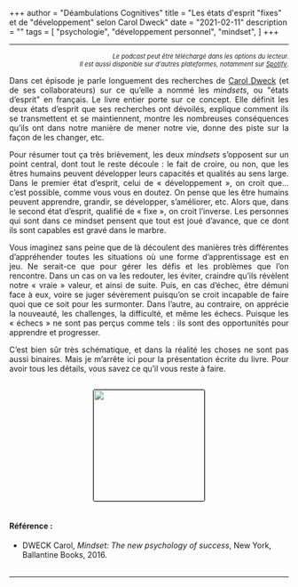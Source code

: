 +++
author = "Déambulations Cognitives"
title = "Les états d'esprit \"fixes\" et de \"développement\" selon Carol Dweck"
date = "2021-02-11"
description = ""
tags = [
    "psychologie",
    "développement personnel",
    "mindset",
]
+++

---

<div id="buzzsprout-player-9841042"></div><script src="https://www.buzzsprout.com/1677394/9841042-les-etats-d-esprit-fixes-et-de-developpement-selon-carol-dweck.js?container_id=buzzsprout-player-9841042&player=small" type="text/javascript" charset="utf-8"></script>
<div style="font-size: 80%; text-align: right; margin: none;";><i>Le podcast peut être téléchargé dans les options du lecteur.<br />
Il est aussi disponible sur d'autres plateformes, notamment sur <a href="https://open.spotify.com/show/76kE1Q0ithsHL3ELwroMYn?si=TqlnOhNqRYSbQvSEiJ4uhg">Spotify</a></i>.</div>

<p style='text-align: justify;'>Dans cet épisode je parle longuement des recherches de <a href="https://fr.wikipedia.org/wiki/Carol_Dweck" target="_blank">Carol Dweck</a> (et de ses collaborateurs) sur ce qu’elle a nommé les <i>mindsets</i>, ou "états d’esprit" en français. Le livre entier porte sur ce concept. Elle définit les deux états d’esprit que ses recherches ont dévoilés, explique comment ils se transmettent et se maintiennent, montre les nombreuses conséquences qu’ils ont dans notre manière de mener notre vie, donne des piste sur la façon de les changer, etc.</p>
<p style='text-align: justify;'>Pour résumer tout ça très brièvement, les deux <i>mindsets</i> s’opposent sur un point central, dont tout le reste découle : le fait de croire, ou non, que les êtres humains peuvent développer leurs capacités et qualités au sens large. Dans le premier état d’esprit, celui de « développement », on croit que... c’est possible, comme vous vous en doutez. On pense que les être humains peuvent apprendre, grandir, se développer, s’améliorer, etc. Alors que, dans le second état d’esprit, qualifié de « fixe », on croit l’inverse. Les personnes qui sont dans ce mindset pensent que tout est joué d’avance, que ce dont ils sont capables est gravé dans le marbre.</p>
<p style='text-align: justify;'>Vous imaginez sans peine que de là découlent des manières très différentes d’appréhender toutes les situations où une forme d’apprentissage est en jeu. Ne serait-ce que pour gérer les défis et les problèmes que l’on rencontre. Dans un cas on va les redouter, les éviter, craindre qu’ils révèlent notre « vraie » valeur, et ainsi de suite. Puis, en cas d’échec, être démuni face à eux, voire se juger sévèrement puisqu’on se croit incapable de faire quoi que ce soit pour les surmonter. Dans l’autre, au contraire, on apprécie la nouveauté, les challenges, la difficulté, et même les échecs. Puisque les « échecs » ne sont pas perçus comme tels : ils sont des opportunités pour apprendre et progresser.</p>
<p style='text-align: justify;'>C’est bien sûr très schématique, et dans la réalité les choses ne sont pas aussi binaires. Mais je m’arrête ici pour la présentation écrite du livre. Pour avoir tous les détails, vous savez ce qu’il vous reste à faire.</p>
<center><img src="/img/dweck.jpg" style="border: 1px #000 solid; border-radius: 3px; width: 200px; margin: 15px"></center>

#### Référence :

- DWECK Carol, _Mindset: The new psychology of success_, New York, Ballantine Books, 2016.  
  <br />

---
